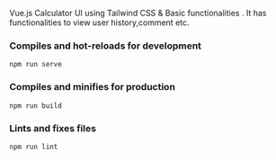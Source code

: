 Vue.js Calculator UI using Tailwind CSS & Basic functionalities . 
It has functionalities to view user history,comment etc.

### Compiles and hot-reloads for development
```
npm run serve
```

### Compiles and minifies for production
```
npm run build
```

### Lints and fixes files
```
npm run lint
```
